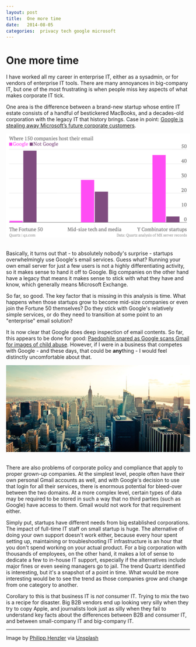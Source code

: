 ```yaml
---
layout: post
title:  One more time 
date:   2014-08-05 
categories:  privacy tech google microsoft 
---
```


# One more time


I have worked all my career in enterprise IT, either as a sysadmin, or for vendors of enterprise IT tools. There are many annoyances in big-company IT, but one of the most frustrating is when people miss key aspects of what makes corporate IT tick.  

One area is the difference between a brand-new startup whose entire IT estate consists of a handful of bestickered MacBooks, and a decades-old corporation with the legacy IT that history brings. Case in point: [Google is stealing away Microsoft’s future corporate customers](http://qz.com/243321/google-is-stealing-away-microsofts-future-corporate-customers/ "Google is stealing away Microsoft’s future corporate customers" ).  

![](/images/unknown_filename.266.png)  

Basically, it turns out that - to absolutely nobody's surprise - startups overwhelmingly use Google's email services. Guess what? Running your own email server for just a few users is not a highly differentiating activity, so it makes sense to hand it off to Google. Big companies on the other hand have a legacy that means it makes sense to stick with what they have and know, which generally means Microsoft Exchange.  

So far, so good. The key factor that is missing in this analysis is time. What happens when those startups grow to become mid-size companies or even join the Fortune 50 themselves? Do they stick with Google's relatively simple services, or do they need to transition at some point to an "enterprise" email solution?  

It is now clear that Google does deep inspection of email contents. So far, this appears to be done for good: [Paedophile snared as Google scans Gmail for images of child abuse](http://www.telegraph.co.uk/technology/news/11012008/Paedophile-snared-as-Google-scans-Gmail-for-images-of-child-abuse.html "Paedophile snared as Google scans Gmail for images of child abuse" ). However, if I were in a business that competes with Google - and these days, that could be **any**thing - I would feel distinctly uncomfortable about that.  

![](/images/unknown_filename.267.jpeg)  

There are also problems of corporate policy and compliance that apply to proper grown-up companies. At the simplest level, people often have their own personal Gmail accounts as well, and with Google's decision to use that login for all their services, there is enormous potential for bleed-over between the two domains. At a more complex level, certain types of data may be required to be stored in such a way that no third parties (such as Google) have access to them. Gmail would not work for that requirement either.  

Simply put, startups have different needs from big established corporations. The impact of full-time IT staff on small startup is huge. The alternative of doing your own support doesn't work either, because every hour spent setting up, maintaining or troubleshooting IT infrastructure is an hour that you don't spend working on your actual product. For a big corporation with thousands of employees, on the other hand, it makes a lot of sense to dedicate a few to in-house IT support, especially if the alternatives include major fines or even seeing managers go to jail. The trend Quartz identified is interesting, but it's a snapshot of a point in time. What would be more interesting would be to see the trend as those companies grow and change from one category to another.  

Corollary to this is that business IT is *not* consumer IT. Trying to mix the two is a recipe for disaster. Big B2B vendors end up looking very silly when they try to copy Apple, and journalists look just as silly when they fail to understand key facts about the differences between B2B and consumer IT, and between small-company IT and big-company IT.

***
Image by [Philipp Henzler](http://www.philmotion.de) via [Unsplash](http://unsplash.com/)

 